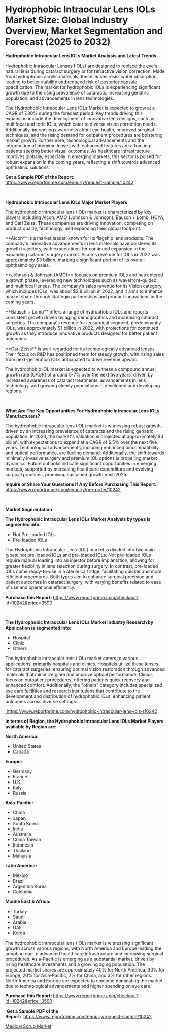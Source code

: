 <p><h1>Hydrophobic Intraocular Lens IOLs Market Size: Global Industry Overview, Market Segmentation and Forecast (2025 to 2032)</h1></p><p><strong>Hydrophobic Intraocular Lens IOLs Market Analysis and Latest Trends</strong></p>
<p><p>Hydrophobic Intraocular Lenses (IOLs) are designed to replace the eye's natural lens during cataract surgery or for refractive vision correction. Made from hydrophobic acrylic materials, these lenses resist water absorption, leading to better stability and reduced risk of posterior capsule opacification. The market for hydrophobic IOLs is experiencing significant growth due to the rising prevalence of cataracts, increasing geriatric population, and advancements in lens technologies.</p><p>The Hydrophobic Intraocular Lens IOLs Market is expected to grow at a CAGR of 7.30% during the forecast period. Key trends driving this expansion include the development of innovative lens designs, such as multifocal and toric IOLs, which cater to diverse vision correction needs. Additionally, increasing awareness about eye health, improved surgical techniques, and the rising demand for outpatient procedures are bolstering market growth. Furthermore, technological advancements and the introduction of premium lenses with enhanced features are attracting patients seeking better visual outcomes. As healthcare infrastructure improves globally, especially in emerging markets, this sector is poised for robust expansion in the coming years, reflecting a shift towards advanced ophthalmic solutions.</p></p>
<p><strong>Get a Sample PDF of the Report:&nbsp;</strong> <a href="https://www.reportprime.com/enquiry/request-sample/10242?utm_campaign=3249&utm_medium=2&utm_source=Github&utm_content=ia&utm_term=20032025&utm_id=hydrophobic-intraocular-lens-iols">https://www.reportprime.com/enquiry/request-sample/10242</a></p>
<p>&nbsp;</p>
<p><strong>Hydrophobic Intraocular Lens IOLs Major Market Players</strong></p>
<p><p>The hydrophobic intraocular lens (IOL) market is characterized by key players including Alcon, AMO (Johnson & Johnson), Bausch + Lomb, HOYA, and Carl Zeiss. These companies are driving innovation, competing on product quality, technology, and expanding their global footprint.</p><p>**Alcon** is a market leader, known for its flagship lens products. The company's innovative advancements in lens materials have bolstered its growth trajectory, with expectations for continued expansion in the expanding cataract surgery market. Alcon's revenue for IOLs in 2022 was approximately $3 billion, marking a significant portion of its overall ophthalmology sales.</p><p>**Johnson & Johnson (AMO)** focuses on premium IOLs and has entered a growth phase, leveraging new technologies such as wavefront-guided and multifocal lenses. The company’s sales revenue for its Vision category, which includes IOLs, was about $2.8 billion in 2022, and it aims to enhance market share through strategic partnerships and product innovations in the coming years.</p><p>**Bausch + Lomb** offers a range of hydrophobic IOLs and reports consistent growth driven by aging demographics and increasing cataract surgeries. The company's revenue for its surgical segment, predominantly IOLs, was approximately $1 billion in 2022, with projections for continued growth as they introduce innovative products designed for better patient outcomes.</p><p>**Carl Zeiss** is well-regarded for its technologically advanced lenses. Their focus on R&D has positioned them for steady growth, with rising sales from next-generation IOLs anticipated to drive revenue upward.</p><p>The hydrophobic IOL market is expected to witness a compound annual growth rate (CAGR) of around 5-7% over the next five years, driven by increased awareness of cataract treatments, advancements in lens technology, and growing elderly populations in developed and developing regions.</p></p>
<p>&nbsp;</p>
<p><strong>What Are The Key Opportunities For Hydrophobic Intraocular Lens IOLs Manufacturers?</strong></p>
<p><p>The hydrophobic intraocular lens (IOL) market is witnessing robust growth, driven by an increasing prevalence of cataracts and the rising geriatric population. In 2023, the market's valuation is projected at approximately $3 billion, with expectations to expand at a CAGR of 6.5% over the next five years. Technological advancements, including enhanced biocompatibility and optical performance, are fueling demand. Additionally, the shift towards minimally invasive surgery and premium IOL options is propelling market dynamics. Future outlooks indicate significant opportunities in emerging markets, supported by increasing healthcare expenditure and evolving surgical practices, promising sustained growth post-2025.</p></p>
<p><strong>Inquire or Share Your Questions If Any Before Purchasing This Report:</strong> <a href="https://www.reportprime.com/enquiry/pre-order/10242?utm_campaign=3249&utm_medium=2&utm_source=Github&utm_content=ia&utm_term=20032025&utm_id=hydrophobic-intraocular-lens-iols">https://www.reportprime.com/enquiry/pre-order/10242</a></p>
<p>&nbsp;</p>
<p><strong>Market Segmentation</strong></p>
<p><strong>The Hydrophobic Intraocular Lens IOLs Market Analysis by types is segmented into:</strong></p>
<p><ul><li>Not Pre-loaded IOLs</li><li>Pre-loaded IOLs</li></ul></p>
<p><p>The Hydrophobic Intraocular Lens (IOL) market is divided into two main types: not pre-loaded IOLs and pre-loaded IOLs. Not pre-loaded IOLs require manual loading into an injector before implantation, allowing for greater flexibility in lens selection during surgery. In contrast, pre-loaded IOLs come ready-to-use in a sterile cartridge, facilitating quicker and more efficient procedures. Both types aim to enhance surgical precision and patient outcomes in cataract surgery, with varying benefits related to ease of use and operational efficiency.</p></p>
<p><strong>Purchase this Report:&nbsp;</strong><a href="https://www.reportprime.com/checkout?id=10242&price=3590&utm_campaign=3249&utm_medium=2&utm_source=Github&utm_content=ia&utm_term=20032025&utm_id=hydrophobic-intraocular-lens-iols">https://www.reportprime.com/checkout?id=10242&price=3590</a></p>
<p>&nbsp;</p>
<p><strong>The Hydrophobic Intraocular Lens IOLs Market Industry Research by Application is segmented into:</strong></p>
<p><ul><li>Hospital</li><li>Clinic</li><li>Others</li></ul></p>
<p><p>The hydrophobic intraocular lens (IOL) market caters to various applications, primarily hospitals and clinics. Hospitals utilize these lenses for cataract surgeries, ensuring optimal vision restoration through advanced materials that minimize glare and improve optical performance. Clinics focus on outpatient procedures, offering patients quick recovery and enhanced comfort. Additionally, the "others" category includes specialized eye care facilities and research institutions that contribute to the development and distribution of hydrophobic IOLs, enhancing patient outcomes across diverse settings.</p></p>
<p><a href="https://www.reportprime.com/hydrophobic-intraocular-lens-iols-r10242?utm_campaign=3249&utm_medium=2&utm_source=Github&utm_content=ia&utm_term=20032025&utm_id=hydrophobic-intraocular-lens-iols">&nbsp;https://www.reportprime.com/hydrophobic-intraocular-lens-iols-r10242</a></p>
<p><strong>In terms of Region, the Hydrophobic Intraocular Lens IOLs Market Players available by Region are:</strong></p>
<p>
    <p> <strong> North America: </strong>
        <ul>
            <li>United States</li>
            <li>Canada</li>
        </ul>
        </p> 
    <p> <strong> Europe: </strong>
        <ul>
            <li>Germany</li>
            <li>France</li>
            <li>U.K.</li>
            <li>Italy</li>
            <li>Russia</li>
        </ul>
        </p> 
    <p> <strong> Asia-Pacific: </strong>
        <ul>
            <li>China</li>
            <li>Japan</li>
            <li>South Korea</li>
            <li>India</li>
            <li>Australia</li>
            <li>China Taiwan</li>
            <li>Indonesia</li>
            <li>Thailand</li>
            <li>Malaysia</li>
        </ul>
        </p> 
    <p> <strong> Latin America: </strong>
        <ul>
            <li>Mexico</li>
            <li>Brazil</li>
            <li>Argentina Korea</li>
            <li>Colombia</li>
        </ul>
        </p> 
    <p> <strong> Middle East & Africa: </strong>
        <ul>
            <li>Turkey</li>
            <li>Saudi</li>
            <li>Arabia</li>
            <li>UAE</li>
            <li>Korea</li>
        </ul>
    </p>
    </p>
<p><p>The hydrophobic intraocular lens (IOL) market is witnessing significant growth across various regions, with North America and Europe leading the adoption due to advanced healthcare infrastructure and increasing surgical procedures. Asia-Pacific is emerging as a substantial market, driven by rising healthcare investments and a growing aging population. The projected market shares are approximately 40% for North America, 30% for Europe, 20% for Asia-Pacific, 7% for China, and 3% for other regions. North America and Europe are expected to continue dominating the market due to technological advancements and higher spending on eye care.</p></p>
<p><strong>Purchase this Report: </strong><a href="https://www.reportprime.com/checkout?id=10242&price=3590&utm_campaign=3249&utm_medium=2&utm_source=Github&utm_content=ia&utm_term=20032025&utm_id=hydrophobic-intraocular-lens-iols">https://www.reportprime.com/checkout?id=10242&price=3590</a></p>
<p>&nbsp;<strong>Get a Sample PDF of the Report:&nbsp;&nbsp;</strong><a href="https://www.reportprime.com/enquiry/request-sample/10242?utm_campaign=3249&utm_medium=2&utm_source=Github&utm_content=ia&utm_term=20032025&utm_id=hydrophobic-intraocular-lens-iols">https://www.reportprime.com/enquiry/request-sample/10242</a></p>
<p><strong></strong></p>
<p><p><a href="https://github.com/yakobotege/Market-Research-Report-List-1/blob/main/medical-scrub-market.md?utm_campaign=3249&utm_medium=2&utm_source=Github&utm_content=ia&utm_term=20032025&utm_id=hydrophobic-intraocular-lens-iols">Medical Scrub Market</a></p></p>